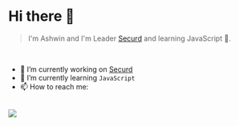 # Hi there 👋
> I'm Ashwin and I'm Leader [Securd](https://discord.gg/securd) and learning JavaScript 🦀.
<br />

- 🔭 I’m currently working on [Securd](https://discord.gg/securd)
- 🌱 I’m currently learning `JavaScript`
- 📫 How to reach me: 
<br /><br />

<a href="https://skillicons.dev">
  <img src="https://skillicons.dev/icons?i=js,html,py,cloudflare,aws,docker,tailwindcss" />
</a>
